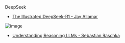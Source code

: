 DeepSeek
-  [The Illustrated DeepSeek-R1 - Jay Allamar](https://newsletter.languagemodels.co/p/the-illustrated-deepseek-r1)

 ![image](https://github.com/user-attachments/assets/48fcb97a-e9d3-4def-bc58-737868c567b7)


- [Understanding Reasoning LLMs - Sebastian Raschka](https://www.linkedin.com/pulse/understanding-reasoning-llms-sebastian-raschka-phd-1tshc/?trackingId=IUjZ42GWSOmZmtdNX5lBRw%3D%3D)
         
